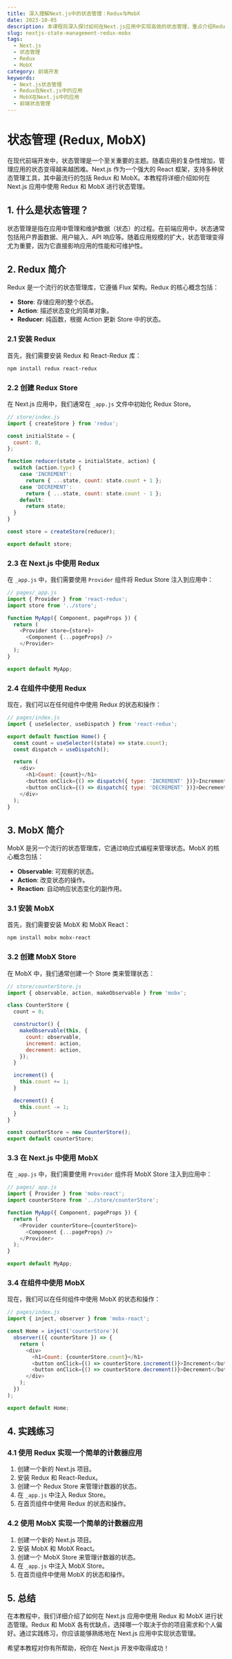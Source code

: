 ```yaml
---
title: 深入理解Next.js中的状态管理：Redux与MobX
date: 2023-10-05
description: 本课程将深入探讨如何在Next.js应用中实现高效的状态管理，重点介绍Redux和MobX的使用方法和最佳实践。
slug: nextjs-state-management-redux-mobx
tags:
  - Next.js
  - 状态管理
  - Redux
  - MobX
category: 前端开发
keywords:
  - Next.js状态管理
  - Redux在Next.js中的应用
  - MobX在Next.js中的应用
  - 前端状态管理
---
```


# 状态管理 (Redux, MobX)

在现代前端开发中，状态管理是一个至关重要的主题。随着应用的复杂性增加，管理应用的状态变得越来越困难。Next.js 作为一个强大的 React 框架，支持多种状态管理工具，其中最流行的包括 Redux 和 MobX。本教程将详细介绍如何在 Next.js 应用中使用 Redux 和 MobX 进行状态管理。

## 1. 什么是状态管理？

状态管理是指在应用中管理和维护数据（状态）的过程。在前端应用中，状态通常包括用户界面数据、用户输入、API 响应等。随着应用规模的扩大，状态管理变得尤为重要，因为它直接影响应用的性能和可维护性。

## 2. Redux 简介

Redux 是一个流行的状态管理库，它遵循 Flux 架构。Redux 的核心概念包括：

- **Store**: 存储应用的整个状态。
- **Action**: 描述状态变化的简单对象。
- **Reducer**: 纯函数，根据 Action 更新 Store 中的状态。

### 2.1 安装 Redux

首先，我们需要安装 Redux 和 React-Redux 库：

```bash
npm install redux react-redux
```

### 2.2 创建 Redux Store

在 Next.js 应用中，我们通常在 `_app.js` 文件中初始化 Redux Store。

```javascript
// store/index.js
import { createStore } from 'redux';

const initialState = {
  count: 0,
};

function reducer(state = initialState, action) {
  switch (action.type) {
    case 'INCREMENT':
      return { ...state, count: state.count + 1 };
    case 'DECREMENT':
      return { ...state, count: state.count - 1 };
    default:
      return state;
  }
}

const store = createStore(reducer);

export default store;
```

### 2.3 在 Next.js 中使用 Redux

在 `_app.js` 中，我们需要使用 `Provider` 组件将 Redux Store 注入到应用中：

```javascript
// pages/_app.js
import { Provider } from 'react-redux';
import store from '../store';

function MyApp({ Component, pageProps }) {
  return (
    <Provider store={store}>
      <Component {...pageProps} />
    </Provider>
  );
}

export default MyApp;
```

### 2.4 在组件中使用 Redux

现在，我们可以在任何组件中使用 Redux 的状态和操作：

```javascript
// pages/index.js
import { useSelector, useDispatch } from 'react-redux';

export default function Home() {
  const count = useSelector((state) => state.count);
  const dispatch = useDispatch();

  return (
    <div>
      <h1>Count: {count}</h1>
      <button onClick={() => dispatch({ type: 'INCREMENT' })}>Increment</button>
      <button onClick={() => dispatch({ type: 'DECREMENT' })}>Decrement</button>
    </div>
  );
}
```

## 3. MobX 简介

MobX 是另一个流行的状态管理库，它通过响应式编程来管理状态。MobX 的核心概念包括：

- **Observable**: 可观察的状态。
- **Action**: 改变状态的操作。
- **Reaction**: 自动响应状态变化的副作用。

### 3.1 安装 MobX

首先，我们需要安装 MobX 和 MobX React：

```bash
npm install mobx mobx-react
```

### 3.2 创建 MobX Store

在 MobX 中，我们通常创建一个 Store 类来管理状态：

```javascript
// store/counterStore.js
import { observable, action, makeObservable } from 'mobx';

class CounterStore {
  count = 0;

  constructor() {
    makeObservable(this, {
      count: observable,
      increment: action,
      decrement: action,
    });
  }

  increment() {
    this.count += 1;
  }

  decrement() {
    this.count -= 1;
  }
}

const counterStore = new CounterStore();
export default counterStore;
```

### 3.3 在 Next.js 中使用 MobX

在 `_app.js` 中，我们需要使用 `Provider` 组件将 MobX Store 注入到应用中：

```javascript
// pages/_app.js
import { Provider } from 'mobx-react';
import counterStore from '../store/counterStore';

function MyApp({ Component, pageProps }) {
  return (
    <Provider counterStore={counterStore}>
      <Component {...pageProps} />
    </Provider>
  );
}

export default MyApp;
```

### 3.4 在组件中使用 MobX

现在，我们可以在任何组件中使用 MobX 的状态和操作：

```javascript
// pages/index.js
import { inject, observer } from 'mobx-react';

const Home = inject('counterStore')(
  observer(({ counterStore }) => {
    return (
      <div>
        <h1>Count: {counterStore.count}</h1>
        <button onClick={() => counterStore.increment()}>Increment</button>
        <button onClick={() => counterStore.decrement()}>Decrement</button>
      </div>
    );
  })
);

export default Home;
```

## 4. 实践练习

### 4.1 使用 Redux 实现一个简单的计数器应用

1. 创建一个新的 Next.js 项目。
2. 安装 Redux 和 React-Redux。
3. 创建一个 Redux Store 来管理计数器的状态。
4. 在 `_app.js` 中注入 Redux Store。
5. 在首页组件中使用 Redux 的状态和操作。

### 4.2 使用 MobX 实现一个简单的计数器应用

1. 创建一个新的 Next.js 项目。
2. 安装 MobX 和 MobX React。
3. 创建一个 MobX Store 来管理计数器的状态。
4. 在 `_app.js` 中注入 MobX Store。
5. 在首页组件中使用 MobX 的状态和操作。

## 5. 总结

在本教程中，我们详细介绍了如何在 Next.js 应用中使用 Redux 和 MobX 进行状态管理。Redux 和 MobX 各有优缺点，选择哪一个取决于你的项目需求和个人偏好。通过实践练习，你应该能够熟练地在 Next.js 应用中实现状态管理。

希望本教程对你有所帮助，祝你在 Next.js 开发中取得成功！
